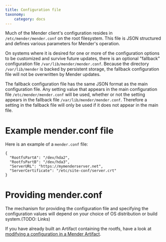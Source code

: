 ```yaml
---
title: Configuration file
taxonomy:
    category: docs
---
```


Much of the Mender client's configuration resides in `/etc/mender/mender.conf`
on the root filesystem. This file is JSON structured and defines various
parameters for Mender's operation.

On systems where it is desired for one or more of the configuration options
to be customized and survive future updates, there is an optional "fallback"
configuration file `/var/lib/mender/mender.conf`. Because the directory
`/var/lib/mender` is backed by persistent storage, the fallback configuration
file will not be overwritten by Mender updates.

The fallback configuration file has the same JSON format as the main configuration file.
Any setting value that appears in the main configuration file `/etc/mender/mender.conf`
will be used, whether or not the setting appears in the fallback file `/var/lib/mender/mender.conf`.
Therefore a setting in the fallback file will only be used if it does not appear
in the main file.

# Example mender.conf file

Here is an example of a `mender.conf` file:
```
{
  "RootfsPartA": "/dev/hda2",
  "RootfsPartB": "/dev/hda3",
  "ServerURL": "https://mymenderserver.net",
  "ServerCertificate": "/etc/site-conf/server.crt"
}
```

# Providing mender.conf

The mechanism for providing the configuration file and specifying the configuration values will depend on your choice of OS distribution or build system.(TODO: Links)

If you have already built an Artifact containing the rootfs, have a look at [modifying a configuration in a Mender Artifact](../../04.Artifacts/25.Modifying-a-Mender-Artifact/docs.md#modifying-a-configuration-file).



